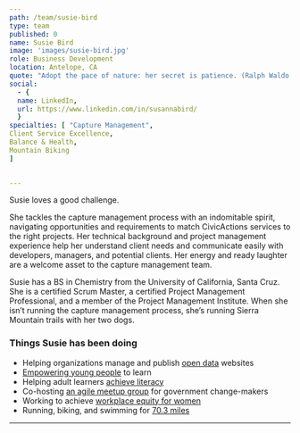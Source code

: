```yaml
---
path: /team/susie-bird
type: team
published: 0
name: Susie Bird
image: 'images/susie-bird.jpg'
role: Business Development
location: Antelope, CA
quote: "Adopt the pace of nature: her secret is patience. (Ralph Waldo Emerson)"
social: 
  - {
  name: LinkedIn,
  url: https://www.linkedin.com/in/susannabird/
  }
specialties: [ "Capture Management",
Client Service Excellence,
Balance & Health,
Mountain Biking
]

  
---
```


Susie loves a good challenge. 

She tackles the capture management process with an indomitable spirit, navigating opportunities and requirements to match CivicActions services to the right projects. Her technical background and project management experience help her understand client needs and communicate easily with developers, managers, and potential clients. Her energy and ready laughter are a welcome asset to the capture management team.

Susie has a BS in Chemistry from the University of California, Santa Cruz. She is a certified Scrum Master, a certified Project Management Professional, and a member of the Project Management Institute. When she isn’t running the capture management process, she’s running Sierra Mountain trails with her two dogs. 




### Things Susie has been doing
* Helping organizations manage and publish [open data](https://getdkan.org/about/) websites
* [Empowering young people](https://www.juniorachievement.org/web/ja-usa/home) to learn
* Helping adult learners [achieve literacy](https://star.lincs.ed.gov/user/login?destination=dashboard/trainer)
* Co-hosting [an agile meetup group](https://www.meetup.com/Agile-Government-Sacramento/members/?op=leaders) for government change-makers
* Working to achieve [workplace equity for women](https://www.linkedin.com/company/working-women-advocates/)
* Running, biking, and swimming for [70.3 miles](https://en.wikipedia.org/wiki/Ironman_70.3)

-------------------------------
